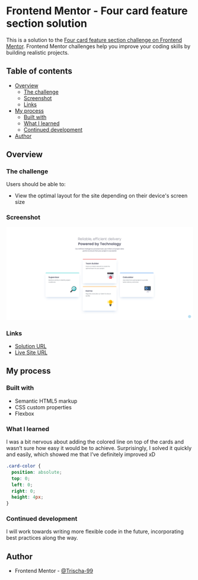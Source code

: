 # Frontend Mentor - Four card feature section solution

This is a solution to the [Four card feature section challenge on Frontend Mentor](https://www.frontendmentor.io/challenges/four-card-feature-section-weK1eFYK). Frontend Mentor challenges help you improve your coding skills by building realistic projects. 

## Table of contents

- [Overview](#overview)
  - [The challenge](#the-challenge)
  - [Screenshot](#screenshot)
  - [Links](#links)
- [My process](#my-process)
  - [Built with](#built-with)
  - [What I learned](#what-i-learned)
  - [Continued development](#continued-development)
- [Author](#author)

## Overview

### The challenge

Users should be able to:

- View the optimal layout for the site depending on their device's screen size

### Screenshot

![Screenshot](images/screenshot.png)

### Links

- [Solution URL]()
- [Live Site URL]()

## My process

### Built with

- Semantic HTML5 markup
- CSS custom properties
- Flexbox

### What I learned

I was a bit nervous about adding the colored line on top of the cards and wasn’t sure how easy it would be to achieve. Surprisingly, I solved it quickly and easily, which showed me that I’ve definitely improved xD

```css
.card-color {
  position: absolute;
  top: 0;
  left: 0;
  right: 0;
  height: 4px;
}
```

### Continued development

I will work towards writing more flexible code in the future, incorporating best practices along the way.

## Author

- Frontend Mentor - [@Trischa-99](https://www.frontendmentor.io/profile/Trischa-99)
